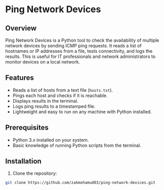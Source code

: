 # Ping Network Devices

## Overview

Ping Network Devices is a Python tool to check the availability of multiple network devices by sending ICMP ping requests. It reads a list of hostnames or IP addresses from a file, tests connectivity, and logs the results. This is useful for IT professionals and network administrators to monitor devices on a local network.

## Features

- Reads a list of hosts from a text file (`hosts.txt`).  
- Pings each host and checks if it is reachable.  
- Displays results in the terminal.  
- Logs ping results to a timestamped file.  
- Lightweight and easy to run on any machine with Python installed.

## Prerequisites

- Python 3.x installed on your system.  
- Basic knowledge of running Python scripts from the terminal.

## Installation

1. Clone the repository:

```bash
git clone https://github.com/zakmohamud03/ping-network-devices.git
